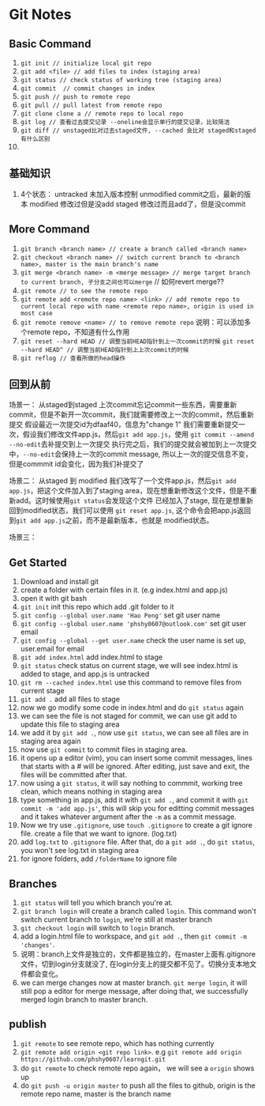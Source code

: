 # Git Notes

## Basic Command
1. ``git init // initialize local git repo``
2. ``git add <file> // add files to index (staging area)``
3. ``git status // check status of working tree (staging area)`` 
4. ``git commit  // commit changes in index``
5. ``git push // push to remote repo``
6. ``git pull // pull latest from remote repo``
7. ``git clone clone a // remote repo to local repo``
8. ``git log // 查看过去提交记录 --oneline会显示单行的提交记录，比较简洁`` 
9. ``git diff // unstaged比对过去staged文件, --cached 会比对 staged和staged有什么区别``
10.

## 基础知识
1. 4个状态：
untracked 未加入版本控制 
unmodified commit之后，最新的版本
modified 修改过但是没add 
staged 修改过而且add了，但是没commit

## More Command
1. ``git branch <branch name> // create a branch called <branch name>``
2. ``git checkout <branch name> // switch current branch to <branch name>, master is the main branch's name``
3. ``git merge <branch name> -m <merge message> // merge target branch to current branch, 子分支之间也可以merge`` // 如何revert merge??
4. ``git remote // to see the remote repo``
5. ``git remote add <remote repo name> <link> // add remote repo to current local repo with name <remote repo name>, origin is used in most case``
6. ``git remote remove <name> // to remove remote repo`` 说明：可以添加多个remote repo，不知道有什么作用
7. ``git reset --hard HEAD // 调整当前HEAD指针到上一次commit的时候``
   ``git reset --hard HEAD^ // 调整当前HEAD指针到上上次commit的时候``
8. ``git reflog // 查看所做的head操作``

## 回到从前
场景一：
从staged到staged 
上次commit忘记commit一些东西，需要重新commit，但是不新开一次commit，我们就需要修改上一次的commit，然后重新提交
假设最近一次提交id为dfaaf40，信息为"change 1"
我们需要重新提交一次，假设我们修改文件app.js，然后``git add app.js``，使用 ``git commit --amend --no-edit``去补提交到上一次提交
执行完之后，我们的提交就会被加到上一次提交中，``--no-edit``会保持上一次的commit message, 所以上一次的提交信息不变，但是commmit id会变化，因为我们补提交了

场景二：
从staged 到 modified
我们改写了一个文件app.js，然后``git add app.js``，把这个文件加入到了staging area，现在想重新修改这个文件，但是不重新add。这时候使用``git status``会发现这个文件
已经加入了stage, 现在是想重新回到modified状态，我们可以使用 ``git reset app.js``, 这个命令会把app.js返回到``git add app.js``之前，而不是最新版本，也就是
modified状态。

场景三：

## Get Started
1. Download and install git
2. create a folder with certain files in it. (e.g index.html and app.js)
3. open it with git bash
4. ``git init`` init this repo which add .git folder to it
5. ``git config --global user.name 'Hao Peng'`` set git user name
6. ``git config --global user.name 'phshy0607@outlook.com'`` set git user email
7. ``git config --global --get user.name`` check the user name is set up, user.email for email
8. ``git add index.html`` add index.html to stage
9. ``git status``  check status on current stage, we will see index.html is added to stage, and app.js is untracked
10. ``git rm --cached index.html`` use this command to remove files from current stage
11. ``git add .`` add all files to stage
12. now we go modify some code in index.html and do ``git status`` again
13. we can see the file is not staged for commit, we can use git add to update this file to staging area
14. we add it by ``git add .``, now use ``git status``, we can see all files are in staging area again
15. now use ``git commit`` to commit files in staging area.
16. it opens up a editor (vim), you can insert some commit messages, lines that starts with a # will be ignored.
    After editing, just save and exit, the files will be committed after that.
17. now using a ``git status``, it will say nothing to commmit, working tree clean, which means nothing in staging area
18. type something in app.js, add it with ``git add .``, and commit it with ``git commit -m 'add app.js'``, this will skip you for editting commit messages
    and it takes whatever argument after the ``-m`` as a commit message.
19. Now we try use ``.gitignore``, use ``touch .gitignore`` to create a git ignore file. create a file that we want to ignore. (log.txt)
20. add ``log.txt`` to ``.gitignore`` file. After that, do a ``git add .``, do ``git status``, you won't see log.txt in staging area
21. for ignore folders, add ``/folderName`` to ignore file

## Branches
1. ``git status`` will tell you which branch you're at.
2. ``git branch login`` will create a branch called ``login``. This command won't switch current branch to ``login``, we're still at master branch
3. ``git checkout login`` will switch to ``login`` branch.
4. add a login.html file to workspace, and ``git add .``, then ``git commit -m 'changes'``.
5. 说明：branch上文件是独立的，文件都是独立的，在master上面有.gitignore文件，切到login分支就没了, 在login分支上的提交都不见了。切换分支本地文件都会变化。
6. we can merge changes now at master branch. ``git merge login``, it will still pop a editor for merge message, after doing that, we successfully merged login
    branch to master branch.

## publish
1. ``git remote`` to see remote repo, which has nothing currently
2. ``git remote add origin <git repo link>``. e.g ``git remote add origin https://github.com/phshy0607/learngit.git``
3. do ``git remote`` to check remote repo again， we will see a ``origin`` shows up
4. do ``git push -u origin master`` to push all the files to github, origin is the remote repo name, master is the branch name
